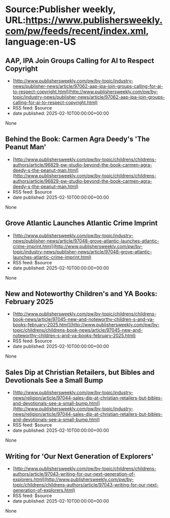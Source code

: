 # Source:Publisher weekly, URL:https://www.publishersweekly.com/pw/feeds/recent/index.xml, language:en-US

## AAP, IPA Join Groups Calling for AI to Respect Copyright
 - [http://www.publishersweekly.com/pw/by-topic/industry-news/publisher-news/article/97062-aap-ipa-join-groups-calling-for-ai-to-respect-copyright.html](http://www.publishersweekly.com/pw/by-topic/industry-news/publisher-news/article/97062-aap-ipa-join-groups-calling-for-ai-to-respect-copyright.html)
 - RSS feed: $source
 - date published: 2025-02-10T00:00:00+00:00

None

## Behind the Book: Carmen Agra Deedy's 'The Peanut Man'
 - [http://www.publishersweekly.com/pw/by-topic/childrens/childrens-authors/article/96829-pw-studio-beyond-the-book-carmen-agra-deedy-s-the-peanut-man.html](http://www.publishersweekly.com/pw/by-topic/childrens/childrens-authors/article/96829-pw-studio-beyond-the-book-carmen-agra-deedy-s-the-peanut-man.html)
 - RSS feed: $source
 - date published: 2025-02-10T00:00:00+00:00

None

## Grove Atlantic Launches Atlantic Crime Imprint
 - [http://www.publishersweekly.com/pw/by-topic/industry-news/publisher-news/article/97048-grove-atlantic-launches-atlantic-crime-imprint.html](http://www.publishersweekly.com/pw/by-topic/industry-news/publisher-news/article/97048-grove-atlantic-launches-atlantic-crime-imprint.html)
 - RSS feed: $source
 - date published: 2025-02-10T00:00:00+00:00

None

## New and Noteworthy Children's and YA Books: February 2025
 - [http://www.publishersweekly.com/pw/by-topic/childrens/childrens-book-news/article/97045-new-and-noteworthy-children-s-and-ya-books-february-2025.html](http://www.publishersweekly.com/pw/by-topic/childrens/childrens-book-news/article/97045-new-and-noteworthy-children-s-and-ya-books-february-2025.html)
 - RSS feed: $source
 - date published: 2025-02-10T00:00:00+00:00

None

## Sales Dip at Christian Retailers, but Bibles and Devotionals See a Small Bump
 - [http://www.publishersweekly.com/pw/by-topic/industry-news/religion/article/97044-sales-dip-at-christian-retailers-but-bibles-and-devotionals-see-a-small-bump.html](http://www.publishersweekly.com/pw/by-topic/industry-news/religion/article/97044-sales-dip-at-christian-retailers-but-bibles-and-devotionals-see-a-small-bump.html)
 - RSS feed: $source
 - date published: 2025-02-10T00:00:00+00:00

None

## Writing for 'Our Next Generation of Explorers'
 - [http://www.publishersweekly.com/pw/by-topic/childrens/childrens-authors/article/97043-writing-for-our-next-generation-of-explorers.html](http://www.publishersweekly.com/pw/by-topic/childrens/childrens-authors/article/97043-writing-for-our-next-generation-of-explorers.html)
 - RSS feed: $source
 - date published: 2025-02-10T00:00:00+00:00

None

